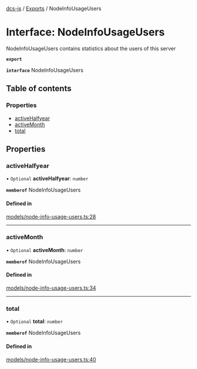 [dcs-js](../README.md) / [Exports](../modules.md) / NodeInfoUsageUsers

# Interface: NodeInfoUsageUsers

NodeInfoUsageUsers contains statistics about the users of this server

**`export`**

**`interface`** NodeInfoUsageUsers

## Table of contents

### Properties

- [activeHalfyear](NodeInfoUsageUsers.md#activehalfyear)
- [activeMonth](NodeInfoUsageUsers.md#activemonth)
- [total](NodeInfoUsageUsers.md#total)

## Properties

### <a id="activehalfyear" name="activehalfyear"></a> activeHalfyear

• `Optional` **activeHalfyear**: `number`

**`memberof`** NodeInfoUsageUsers

#### Defined in

[models/node-info-usage-users.ts:28](https://github.com/unfoldingWord/dcs-js/blob/42a7ab5/models/node-info-usage-users.ts#L28)

___

### <a id="activemonth" name="activemonth"></a> activeMonth

• `Optional` **activeMonth**: `number`

**`memberof`** NodeInfoUsageUsers

#### Defined in

[models/node-info-usage-users.ts:34](https://github.com/unfoldingWord/dcs-js/blob/42a7ab5/models/node-info-usage-users.ts#L34)

___

### <a id="total" name="total"></a> total

• `Optional` **total**: `number`

**`memberof`** NodeInfoUsageUsers

#### Defined in

[models/node-info-usage-users.ts:40](https://github.com/unfoldingWord/dcs-js/blob/42a7ab5/models/node-info-usage-users.ts#L40)
